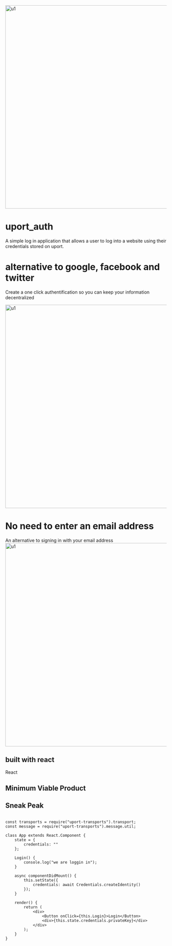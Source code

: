
<img width="635" alt="u1" src="https://user-images.githubusercontent.com/29616227/61584625-e91bf880-ab18-11e9-8427-08bdb51fc5fc.png">


# uport_auth
A simple log in application that allows a user to log into a website using their credentials stored on uport.


<!-- ![u_logo](https://user-images.githubusercontent.com/29616227/61584625-e91bf880-ab18-11e9-8427-08bdb51fc5fc.png) -->



# alternative to google, facebook and twitter
Create a one click authentification so you can keep your information decentralized

<img width="635" alt="u1" src="https://user-images.githubusercontent.com/29616227/61584629-f6d17e00-ab18-11e9-90f3-191e986df9ba.png">

<!-- ![logo_this_others](https://user-images.githubusercontent.com/29616227/61584629-f6d17e00-ab18-11e9-90f3-191e986df9ba.png) -->


# No need to enter an email address
An alternative to signing in with your email address
<img width="635" alt="u1" src="https://user-images.githubusercontent.com/29616227/61584653-795a3d80-ab19-11e9-97c4-c13fd259f3c6.png">

<!-- ![login](https://user-images.githubusercontent.com/29616227/61584653-795a3d80-ab19-11e9-97c4-c13fd259f3c6.png) -->

## built with react 
React 


## Minimum Viable Product



## Sneak Peak

```JSX

const transports = require("uport-transports").transport;
const message = require("uport-transports").message.util;

class App extends React.Component {
	state = {
		credentials: ""
	};

	Login() {
		console.log("we are loggin in");
	}

	async componentDidMount() {
		this.setState({
			credentials: await Credentials.createIdentity()
		});
	}

	render() {
		return (
			<div>
				<Button onClick={this.Login}>Login</Button>
				<div>{this.state.credentials.privateKey}</div>
			</div>
		);
	}
}

```





